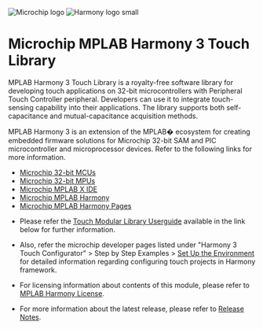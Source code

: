 ![Microchip logo](https://raw.githubusercontent.com/wiki/Microchip-MPLAB-Harmony/Microchip-MPLAB-Harmony.github.io/images/microchip_logo.png)
![Harmony logo small](https://raw.githubusercontent.com/wiki/Microchip-MPLAB-Harmony/Microchip-MPLAB-Harmony.github.io/images/microchip_mplab_harmony_logo_small.png)

#  Microchip MPLAB Harmony 3 Touch Library

MPLAB Harmony 3 Touch Library is a royalty-free software library for developing touch applications on 32-bit microcontrollers with Peripheral Touch Controller peripheral.
Developers can use it to integrate touch-sensing capability into their applications. The library supports both self-capacitance and mutual-capacitance acquisition methods.

MPLAB Harmony 3 is an extension of the MPLAB� ecosystem for creating
embedded firmware solutions for Microchip 32-bit SAM and PIC microcontroller
and microprocessor devices.  Refer to the following links for more information.
 - [Microchip 32-bit MCUs](https://www.microchip.com/design-centers/32-bit)
 - [Microchip 32-bit MPUs](https://www.microchip.com/design-centers/32-bit-mpus)
 - [Microchip MPLAB X IDE](https://www.microchip.com/mplab/mplab-x-ide)
 - [Microchip MPLAB Harmony](https://www.microchip.com/mplab/mplab-harmony)
 - [Microchip MPLAB Harmony Pages](https://microchip-mplab-harmony.github.io/)

* Please refer the [Touch Modular Library Userguide](https://www.microchip.com/mymicrochip/filehandler.aspx?ddocname=en590454) available in the link below for further information.

* Also, refer the microchip developer pages listed under "Harmony 3 Touch Configurator" > Step by Step Examples > [Set Up the Environment](http://microchipdeveloper.com/touch:set-up-the-environment) for detailed information regarding configuring touch projects in Harmony framework.

* For licensing information about contents of this module, please refer to [MPLAB Harmony License](License.md).

* For more information about the latest release, please refer to [Release Notes](release_notes.md).